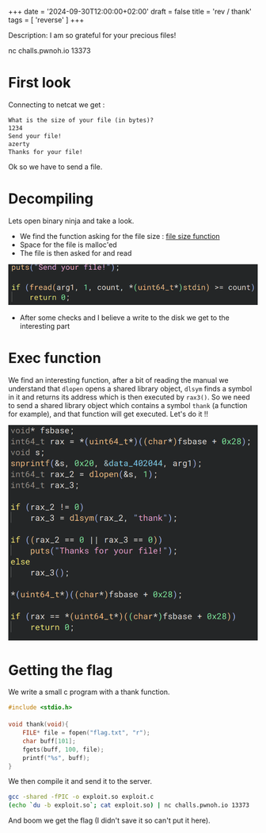 +++
date = '2024-09-30T12:00:00+02:00'
draft = false 
title = 'rev / thank'
tags = [ 'reverse' ]
+++

Description: I am so grateful for your precious files!  

nc challs.pwnoh.io 13373  

# First look

Connecting to netcat we get :
```
What is the size of your file (in bytes)?
1234
Send your file!
azerty
Thanks for your file!
```

Ok so we have to send a file.

# Decompiling

Lets open binary ninja and take a look.  
- We find the function asking for the file size : [file size function](ask_file_size.png)
- Space for the file is malloc'ed
- The file is then asked for and read  

![ask for file](ask_file.png)


- After some checks and I believe a write to the disk we get to the interesting part

# Exec function

We find an interesting function, after a bit of reading the manual we understand that `dlopen` opens a shared library object, `dlsym` finds a symbol in it and returns its address which is then executed by `rax3()`.
So we need to send a shared library object which contains a symbol `thank` (a function for example), and that function will get executed.
Let's do it !!

![exec function](exec_function.png)

# Getting the flag

We write a small c program with a thank function.

```c
#include <stdio.h>

void thank(void){
    FILE* file = fopen("flag.txt", "r");
    char buff[101];
    fgets(buff, 100, file);
    printf("%s", buff);
}
```

We then compile it and send it to the server.

```bash
gcc -shared -fPIC -o exploit.so exploit.c
(echo `du -b exploit.so`; cat exploit.so) | nc challs.pwnoh.io 13373
```

And boom we get the flag (I didn't save it so can't put it here).
